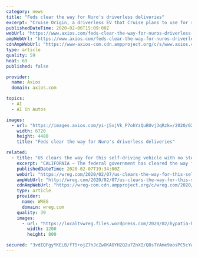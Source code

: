 ```yaml
---
category: news
title: "Feds clear the way for Nuro's driverless deliveries"
excerpt: "Cruise Origin, a driverless EV that Cruise plans to use for ride-sharing ... In China and Japan, high-tech cities are being developed as living laboratories to test automated vehicles, robots and artificial intelligence. Why it matters: The real-world incubators could help accelerate the development of infrastructure and related ecosystems ..."
publishedDateTime: 2020-02-06T15:09:00Z
webUrl: "https://www.axios.com/feds-clear-the-way-for-nuros-driverless-deliveries-de9db97f-113d-45c6-9606-48f8e207949a.html"
ampWebUrl: "https://www.axios.com/feds-clear-the-way-for-nuros-driverless-deliveries-de9db97f-113d-45c6-9606-48f8e207949a.html"
cdnAmpWebUrl: "https://www-axios-com.cdn.ampproject.org/c/s/www.axios.com/feds-clear-the-way-for-nuros-driverless-deliveries-de9db97f-113d-45c6-9606-48f8e207949a.html"
type: article
quality: 59
heat: 69
published: false

provider:
  name: Axios
  domain: axios.com

topics:
  - AI
  - AI in Autos

images:
  - url: "https://images.axios.com/yi-j5xjVk_P7ohYzQuBUvj3qRzk=/2020/02/05/1580945838314.jpg"
    width: 6720
    height: 4480
    title: "Feds clear the way for Nuro's driverless deliveries"

related:
  - title: "US clears the way for this self-driving vehicle with no steering wheel or pedals"
    excerpt: "CALIFORNIA — The federal government has cleared the way for a Silicon Valley startup to deploy thousands of its self-driving delivery vehicles on US streets. The R2 has no steering wheel, pedals or side mirrors as it’s designed to be unmanned and carry cargo. Large compartments on its side open up to reveal deliveries, such as groceries or ..."
    publishedDateTime: 2020-02-07T19:34:00Z
    webUrl: "https://wreg.com/2020/02/07/us-clears-the-way-for-this-self-driving-vehicle-with-no-steering-wheel-or-pedals/"
    ampWebUrl: "http://wreg.com/2020/02/07/us-clears-the-way-for-this-self-driving-vehicle-with-no-steering-wheel-or-pedals/amp/"
    cdnAmpWebUrl: "https://wreg-com.cdn.ampproject.org/c/wreg.com/2020/02/07/us-clears-the-way-for-this-self-driving-vehicle-with-no-steering-wheel-or-pedals/amp/"
    type: article
    provider:
      name: WREG
      domain: wreg.com
    quality: 39
    images:
      - url: "https://localtvwreg.files.wordpress.com/2020/02/hypatia-h_6c542cd4da989a321201ee0792ec843c-h_380deb702e8624c8a7d02bce596b8943.jpg?quality=85&strip=all&w=1200"
        width: 1200
        height: 800

secured: "3vdIQFgyYKELB/fT5+ojZ7hJcZwOKAOYH2Q2u7ZnXI/Q8sTYAme9aosPC5cYwkUqPNkflPESioDv9zzr+uJSwtYB+DnQH9AMNPM0W4MwDgNtKH09oNDZ9nRn0/XdY76hWcrFIdsfWpT+3h4j/4aPYB5+eKb7uOYrZE3agPOMnB6KcP6Fb4TeP8DHBsWTViIPTyrqd44yKN6yEkNN4Su3sd7N3ZJTylw6h27Nu38FPJL4UV9uatuLIlBS8lvp+uLsCwv6cFJdhLjfcMRQFgwf+rdAtYOO8wwPxbq26ZdpkCohVJJIXGNmT52ew0e0XSbx;thV71fWT3E6d9Ym2f+CVIA=="
---
```


